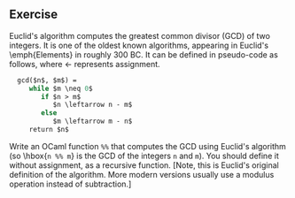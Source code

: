   
## Exercise
  Euclid's algorithm computes the greatest common divisor (GCD) of two integers.  It is one of the
  oldest known algorithms, appearing in Euclid's \emph{Elements} in roughly 300 BC.  It can be defined in
  pseudo-code as follows, where $\leftarrow$ represents assignment.
  
```ocaml
  gcd($n$, $m$) =
     while $m \neq 0$
        if $n > m$
           $n \leftarrow n - m$
        else
           $m \leftarrow m - n$
     return $n$
```
  Write an OCaml function
  `%%`
  that computes the GCD using Euclid's algorithm (so 
  \hbox{`n %% m`}
  is the GCD of the integers `n` and `m`).  You should define it without
  assignment, as a recursive function.  [Note, this is Euclid's original definition of the
    algorithm.  More modern versions usually use a modulus operation instead of subtraction.]
  
